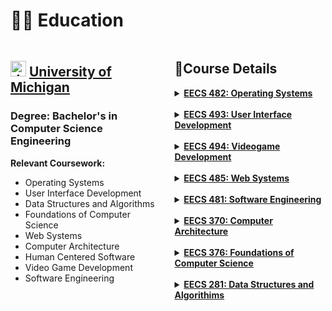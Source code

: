 # 👨‍🎓 Education

<div class="columns">
  <div class="column-left">
    <h2><img src="https://upload.wikimedia.org/wikipedia/commons/3/36/Michigan_Wolverines_Block_M.png?20150520011101" alt="drawing" width="25"/> 
    <a href="https://umich.edu/">University of Michigan </a></h2>
    <h3>Degree: Bachelor's in Computer Science Engineering </h3>
    <strong>Relevant Coursework:</strong> 
  <ul>
    <li>Operating Systems</li>
    <li>User Interface Development</li>
    <li>Data Structures and Algorithms</li>
    <li>Foundations of Computer Science</li>
    <li>Web Systems</li>
    <li>Computer Architecture</li>
    <li>Human Centered Software</li>
    <li>Video Game Development</li>
    <li>Software Engineering</li>
  </ul>
  </div>
  <div class="column-right">
    
## 📖Course Details
<details>
  <summary><strong style="color:rgb(240, 248, 255)"><a href="https://web.eecs.umich.edu/~harshavm/eecs482/syllabus.html">EECS 482: Operating Systems</a></strong></summary>
        <p>EECS 482 is an introductory course on operating systems at the senior undergraduate or first-year graduate level. The objective of the course is to teach the issues involved in the design and implementation of modern operating systems. </p>
        <ul>
            <li>Implement several modules that form much of the core functionality in modern operating systems</li>
            <li>Gain practical exposure to topics such as threads, virtual memory management, client-server systems, and file systems</li>
            <li>Assign homework questions that will be covered in the lab sections</li>
        </ul>
</details>
<br>

<details>
  <summary><strong style="color:rgb(240, 248, 255)"><a href="https://umich.instructure.com/courses/488395/assignments/syllabus">EECS 493: User Interface Development</a></strong></summary>
  <ul>
    <li>Gain practical experience with the design, implementation, and testing of user interfaces</li>
    <li>Present design methods, UI abstractions, and practical examples of tools and languages commonly used in UI development</li>
    <li>Focus on web development for UI creation</li>
    <li>Assume significant experience with object-oriented programming</li>
    <li>Benefit from experience with web technologies</li>
    <li>Cover core concepts and methods in web programming</li>
  </ul>
</details>
<br>

<details>
  <summary><strong style="color:rgb(240, 248, 255)"><a href="https://www.eecs494.com/">EECS 494: Videogame Development</a></strong></summary>
  <p>Through this course, students will gain hands-on experience in all aspects of game development, from initial design to final marketing and presentation, and will have the opportunity to showcase their work to a large audience. </p>
  <ul>
    <li>Implement small-to-medium sized digital games and interactive experiences using industry-standard techniques and technology, including Game Engines (Unity), Design Patterns, Shaders, and Basic Graphics Programming</li>
    <li>Design purposeful, engaging user experiences with elements such as interesting decisions, player guidance, "juice", positive/negative feedback loops, and MDA</li>
    <li>Practice non-engineering disciplines, such as art styles, artistic intent, audio, marketing, at a basic level in the creation of well-rounded products</li>
    <li>Carry out user testing and analysis of user feedback, incorporating iterative design process, weekly playtesting, bias reduction techniques, and analytics</li>
    <li>Work efficiently in teams of 2-5 using agile production methods and software, including project management software (JIRA), sprints, iterative design process, and version control</li>
    <li>Exhibit and market substantial software products to large crowds before public/commercial release</li>
  </ul>
</details>
<br>

<details>
  <summary><strong style="color:rgb(240, 248, 255)"><a href="https://eecs485.org/syllabus.html">EECS 485: Web Systems</a></strong></summary>
  <ul>
    <li>Design and implement a web application</li>
    <li>Balance the trade-offs between static pages, server-side dynamic pages and client-side dynamic pages</li>
    <li>Use JavaScript and asynchronous programming to invoke remote procedure calls in web user interfaces</li>
    <li>Use JSON for messaging and data exchange</li>
    <li>Design and implement a parallel program using processes, threads, and sockets</li>
    <li>Process web data using a parallel compute framework such as MapReduce</li>
    <li>Use IaaS and PaaS to scale a web application</li>
    <li>Balance the trade-offs of different distributed storage systems</li>
    <li>Design and implement a pipeline of MapReduce programs to build a web search inverted index</li>
    <li>Rank search results using text and link analysis</li>
    <li>Balance the trade-offs of different auction mechanisms for web ad sales</li>
    <li>Describe how web recommendations are made</li>
    <li>Describe the societal impact of web technology</li>
  </ul>
</details>
<br>

<details>
  <summary><strong style="color:rgb(240, 248, 255)"><a href="https://web.eecs.umich.edu/~weimerw/481/">EECS 481: Software Engineering</a></strong></summary>
  <p>Successful software projects require more than just technical expertise. Figuring out what the client wants, collaborating in a team, managing complexity, mitigating risks, staying on time and budget, and determining, under various constraints, when a product is "good enough" to be shipped are equally important topics that often have a significant human component. This course explores these issues broadly and covers the fundamentals of modern software engineering and analysis.</p>
  <p>This course focuses on software engineering and analysis. At a high level, the course is organized around five core topics:</p>
  <ul>
    <li>Measurement and Risk Overview</li>
    <li>Quality Assurance (especially testing)</li>
    <li>Software Defects</li>
    <li>Software Design</li>
    <li>Productivity at Scale (coding)</li>
  </ul>
</details>
<br>

<details>
  <summary><strong style="color:rgb(240, 248, 255)"><a href="https://eecs370.github.io/">EECS 370: Computer Architecture</a></strong></summary>
  <ul>
    <li>Understanding the basics of how computers execute programs</li>
    <li>Know the hardware building blocks which form the functional units of a computer</li>
    <li>Ability to describe computer hardware through diagrams, finite-state machines, and hardware simulators (expressed in programs written in the C programming language)</li>
    <li>Ability to create programs in a low-level language (expressed in Assembly language)</li>
  </ul>
</details>
<br>

<details>
  <summary><strong style="color:rgb(240, 248, 255)"><a href="https://eecs376.org/">EECS 376: Foundations of Computer Science</a></strong></summary>
  <ul>
    <li>Introduction to Computer Science theory, with applications</li>
    <li>Design and analysis of algorithms, including divide-and-conquer and dynamic programming</li>
    <li>Fundamentals of computability and complexity</li>
    <li>Identify what problems a computer cannot solve at all and what problems are unlikely to be efficiently solvable</li>
    <li>Apply approximations to computationally hard problems</li>
    <li>Introduction to randomness in computation</li>
    <li>Benefits of using randomness in algorithms and how to analyze randomized algorithms</li>
    <li>Applications of computational hardness to cryptography</li>
    <li>Specific algorithms essential to the internet</li>
  </ul>
</details>
<br>

<details>
  <summary><strong style="color:rgb(240, 248, 255)"><a href="https://eecs281staff.github.io/eecs281.org/#syllabus">EECS 281: Data Structures and Algorithims</a></strong></summary>
  <ul>
    <li>Introductory course in data structures and algorithms at the undergraduate level</li>
    <li>Presents a number of fundamental techniques to solve common programming problems</li>
    <li>Determines an abstract specification for a solution and examines one or more potential representations to implement the abstract specification</li>
    <li>Focuses on representations with significant advantages in time/space required to solve large problem instances</li>
    <li>Considers special cases of a general problem that admit particularly elegant solutions</li>
  </ul>
</details>
  </div>
</div>

<style>
.columns {
  display: flex;
}

.column-left {
  width: 50%;
}

.column-right {
  width: 50%;
}
</style>



